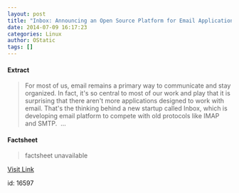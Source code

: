 ```yaml
---
layout: post
title: "Inbox: Announcing an Open Source Platform for Email Applications"
date: 2014-07-09 16:17:23
categories: Linux
author: OStatic
tags: []
---
```



#### Extract
>For most of us, email remains a primary way to communicate and stay organized. In fact, it's so central to most of our work and play that it is surprising that there aren't more applications designed to work with email. That's the thinking behind a new startup called Inbox, which is developing email platform to compete with old protocols like IMAP and SMTP.&nbsp;...

#### Factsheet
>factsheet unavailable

[Visit Link](https://www.linux.com/news/software/applications/779835-inbox-announcing-an-open-source-platform-for-email-applications/)

id:   16597
